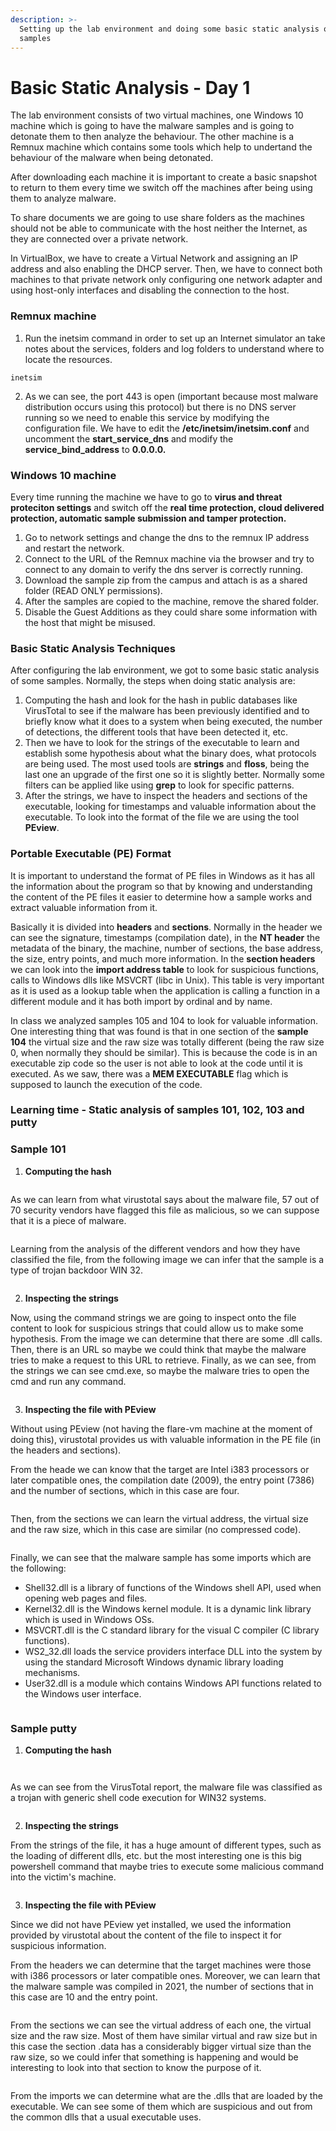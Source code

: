 ```yaml
---
description: >-
  Setting up the lab environment and doing some basic static analysis over some
  samples
---
```


# Basic Static Analysis - Day 1

The lab environment consists of two virtual machines, one Windows 10 machine which is going to have the malware samples and is going to detonate them to then analyze the behaviour. The other machine is a Remnux machine which contains some tools which help to undertand the behaviour of the malware when being detonated.

After downloading each machine it is important to create a basic snapshot to return to them every time we switch off the machines after being using them to analyze malware.&#x20;

To share documents we are going to use share folders as the machines should not be able to communicate with the host neither the Internet, as they are connected over a private network.

In VirtualBox, we have to create a Virtual Network and assigning an IP address and also enabling the DHCP server. Then, we have to connect both machines to that private network only configuring one network adapter and using host-only interfaces and disabling the connection to the host.&#x20;

### **Remnux machine**

1. Run the inetsim command in order to set up an Internet simulator an take notes about the services, folders and log folders to understand where to locate the resources.&#x20;

```
inetsim
```

2. As we can see, the port 443 is open (important because most malware distribution occurs using this protocol) but there is no DNS server running so we need to enable this service by modifying the configuration file. We have to edit the **/etc/inetsim/inetsim.conf** and uncomment the **start\_service\_dns** and modify the **service\_bind\_address** to **0.0.0.0.**

### Windows 10 machine

Every time running the machine we have to go to **virus and threat proteciton settings** and switch off the **real time protection, cloud delivered protection, automatic sample submission and tamper protection.**

1. Go to network settings and change the dns to the remnux IP address and restart the network.
2. Connect to the URL of the Remnux machine via the browser and try to connect to any domain to verify the dns server is correctly running.&#x20;
3. Download the sample zip from the campus and attach is as a shared folder (READ ONLY permissions).
4. After the samples are copied to the machine, remove the shared folder.
5. Disable the Guest Additions as they could share some information with the host that might be misused.

### Basic Static Analysis Techniques

After configuring the lab environment, we got to some basic static analysis of some samples. Normally, the steps when doing static analysis are:

1. Computing the hash and look for the hash in public databases like VirusTotal to see if the malware has been previously identified and to briefly know what it does to a system when being executed, the number of detections, the different tools that have been detected it, etc.&#x20;
2. Then we have to look for the strings of the executable to learn and establish some hypothesis about what the binary does, what protocols are being used. The most used tools are **strings** and **floss**, being the last one an upgrade of the first one so it is slightly better. Normally some filters can be applied like using **grep** to look for specific patterns.
3. After the strings, we have to inspect the headers and sections of the executable, looking for timestamps and valuable information about the executable. To look into the format of the file we are using the tool **PEview**.

### Portable Executable (PE) Format

It is important to understand the format of PE files in Windows as it has all the information about the program so that by knowing and understanding the content of the PE files it easier to determine how a sample works and extract valuable information from it.

Basically it is divided into **headers** and **sections**. Normally in the header we can see the signature, timestamps (compilation date), in the **NT header** the metadata of the binary, the machine, number of sections, the base address, the size, entry points, and much more information. In the **section headers** we can look into the **import address table** to look for suspicious functions, calls to Windows dlls like MSVCRT (libc in Unix). This table is very important as it is used as a lookup table when the application is calling a function in a different module and it has both import by ordinal and by name.&#x20;

In class we analyzed samples 105 and 104 to look for valuable information. One interesting thing that was found is that in one section of the **sample 104** the virtual size and the raw size was totally different (being the raw size 0, when normally they should be similar). This is because the code is in an executable zip code so the user is not able to look at the code until it is executed. As we saw, there was a **MEM EXECUTABLE** flag which is supposed to launch the execution of the code.&#x20;

### Learning time - Static analysis of samples 101, 102, 103 and putty

### Sample 101

1. **Computing the hash**

<figure><img src="../../.gitbook/assets/Captura de pantalla 2023-02-19 a las 20.43.14.png" alt=""><figcaption></figcaption></figure>

As we can learn from what virustotal says about the malware file, 57 out of 70 security vendors have flagged this file as malicious, so we can suppose that it is a piece of malware.

<figure><img src="../../.gitbook/assets/Captura de pantalla 2023-02-19 a las 20.43.37.png" alt=""><figcaption></figcaption></figure>

Learning from the analysis of the different vendors and how they have classified the file, from the following image we can infer that the sample is a type of trojan backdoor WIN 32.

<figure><img src="../../.gitbook/assets/Captura de pantalla 2023-02-19 a las 20.47.33.png" alt=""><figcaption></figcaption></figure>

2. **Inspecting the strings**

Now, using the command strings we are going to inspect onto the file content to look for suspicious strings that could allow us to make some hypothesis. From the image we can determine that there are some .dll calls. Then, there is an URL so maybe we could think that maybe the malware tries to make a request to this URL to retrieve. Finally, as we can see, from the strings we can see cmd.exe, so maybe the malware tries to open the cmd and run any command.&#x20;

<figure><img src="../../.gitbook/assets/Captura de pantalla 2023-02-19 a las 20.54.50.png" alt=""><figcaption></figcaption></figure>

3. **Inspecting the file with PEview**

Without using PEview (not having the flare-vm machine at the moment of doing this), virustotal provides us with valuable information in the PE file (in the headers and sections).

From the heade we can know that the target are Intel i383 processors or later compatible ones, the compilation date (2009), the entry point (7386) and the number of sections, which in this case are four.&#x20;

<figure><img src="../../.gitbook/assets/Captura de pantalla 2023-02-19 a las 21.21.46.png" alt=""><figcaption></figcaption></figure>

Then, from the sections we can learn the virtual address, the virtual size and the raw size, which in this case are similar (no compressed code).

<figure><img src="../../.gitbook/assets/Captura de pantalla 2023-02-19 a las 21.23.12.png" alt=""><figcaption></figcaption></figure>

Finally, we can see that the malware sample has some imports which are the following:

* Shell32.dll is a library of functions of the Windows shell API, used when opening web pages and files.
* Kernel32.dll is the Windows kernel module. It is a dynamic link library which is used in Windows OSs.
* MSVCRT.dll is the C standard library for the visual C compiler (C library functions).
* WS2\_32.dll loads the service providers interface DLL into the system by using the standard Microsoft Windows dynamic library loading mechanisms.&#x20;
* User32.dll is a module which contains Windows API functions related to the Windows user interface.

<figure><img src="../../.gitbook/assets/Captura de pantalla 2023-02-19 a las 21.23.25.png" alt=""><figcaption></figcaption></figure>

### Sample putty

1. **Computing the hash**

<figure><img src="../../.gitbook/assets/Captura de pantalla 2023-02-19 a las 22.13.08.png" alt=""><figcaption></figcaption></figure>

<figure><img src="../../.gitbook/assets/Captura de pantalla 2023-02-19 a las 22.14.11.png" alt=""><figcaption></figcaption></figure>

As we can see from the VirusTotal report, the malware file was classified as a trojan with generic shell code execution for WIN32 systems.

<figure><img src="../../.gitbook/assets/Captura de pantalla 2023-02-19 a las 22.14.37.png" alt=""><figcaption></figcaption></figure>

2. **Inspecting the strings**

From the strings of the file, it has a huge amount of different types, such as the loading of different dlls, etc. but the most interesting one is this big powershell command that maybe tries to execute some malicious command into the victim's machine.&#x20;

<figure><img src="../../.gitbook/assets/image.png" alt=""><figcaption></figcaption></figure>

3. **Inspecting the file with PEview**

Since we did not have PEview yet installed, we used the information provided by virustotal about the content of the file to inspect it for suspicious information.&#x20;

From the headers we can determine that the target machines were those with i386 processors or later compatible ones. Moreover, we can learn that the malware sample was compiled in 2021, the number of sections that in this case are 10 and the entry point.&#x20;

<figure><img src="../../.gitbook/assets/Captura de pantalla 2023-02-19 a las 22.19.07.png" alt=""><figcaption></figcaption></figure>

From the sections we can see the virtual address of each one, the virtual size and the raw size. Most of them have similar virtual and raw size but in this case the section .data has a considerably bigger virtual size than the raw size, so we could infer that something is happening and would be interesting to look into that section to know the purpose of it. &#x20;

<figure><img src="../../.gitbook/assets/Captura de pantalla 2023-02-19 a las 22.19.29.png" alt=""><figcaption></figcaption></figure>

From the imports we can determine what are the .dlls that are loaded by the executable. We can see some of them which are suspicious and out from the common dlls that a usual executable uses.&#x20;

<figure><img src="../../.gitbook/assets/Captura de pantalla 2023-02-19 a las 22.20.40.png" alt=""><figcaption></figcaption></figure>
